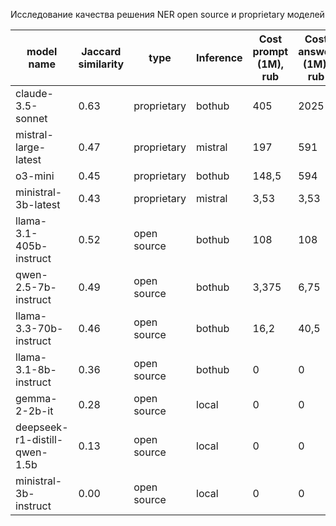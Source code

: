
Исследование качества решения NER open source и proprietary моделей

| model name | Jaccard similarity | type | Inference | Cost prompt (1M), rub | Cost answer (1M), rub |
|------------|---------------------|------|------|------|------|
| claude-3.5-sonnet | 0.63 | proprietary | bothub | 405 | 2025 |
| mistral-large-latest | 0.47 | proprietary | mistral | 197 | 591
| o3-mini | 0.45 | proprietary | bothub | 148,5 | 594 |
| ministral-3b-latest | 0.43 | proprietary | mistral | 3,53 | 3,53
| llama-3.1-405b-instruct | 0.52 | open source | bothub | 108 | 108 |
| qwen-2.5-7b-instruct | 0.49 | open source | bothub | 3,375 | 6,75 |
| llama-3.3-70b-instruct | 0.46 | open source | bothub | 16,2 | 40,5 |
| llama-3.1-8b-instruct | 0.36 | open source | bothub | 0 | 0 |
| gemma-2-2b-it | 0.28 | open source | local | 0 | 0 |
| deepseek-r1-distill-qwen-1.5b | 0.13 | open source | local | 0 | 0 |
| ministral-3b-instruct | 0.00 | open source | local | 0 | 0 |